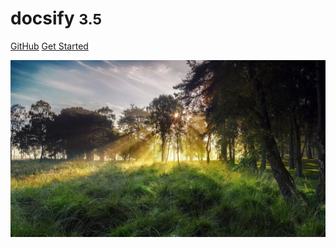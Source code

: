 <!-- _coverpage.md -->

# docsify <small>3.5</small>

[GitHub](https://github.com/docsifyjs/docsify/)
[Get Started](README)

<!-- background image -->

![](/docs/7.png)

<!-- background color -->
